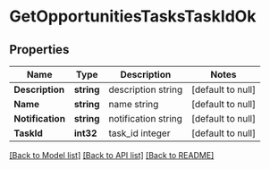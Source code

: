 # GetOpportunitiesTasksTaskIdOk

## Properties
Name | Type | Description | Notes
------------ | ------------- | ------------- | -------------
**Description** | **string** | description string | [default to null]
**Name** | **string** | name string | [default to null]
**Notification** | **string** | notification string | [default to null]
**TaskId** | **int32** | task_id integer | [default to null]

[[Back to Model list]](../README.md#documentation-for-models) [[Back to API list]](../README.md#documentation-for-api-endpoints) [[Back to README]](../README.md)

